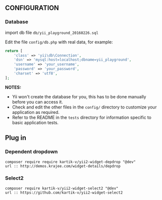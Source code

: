 CONFIGURATION
-------------

### Database

import db file `db/yii_playground_20160226.sql`

Edit the file `config/db.php` with real data, for example:

```php
return [
    'class' => 'yii\db\Connection',
    'dsn' => 'mysql:host=localhost;dbname=yii_playground',
    'username' => 'your_username',
    'password' => 'your_password',
    'charset' => 'utf8',
];
```

**NOTES:**
- Yii won't create the database for you, this has to be done manually before you can access it.
- Check and edit the other files in the `config/` directory to customize your application as required.
- Refer to the README in the `tests` directory for information specific to basic application tests.


Plug in
-------------

### Dependent dropdown
~~~
composer require require kartik-v/yii2-widget-depdrop "@dev"
url :: http://demos.krajee.com/widget-details/depdrop
~~~

### Select2
~~~
composer require kartik-v/yii2-widget-select2 "@dev"
url :: https://github.com/kartik-v/yii2-widget-select2
~~~
